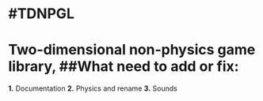 #TDNPGL
=============
Two-dimensional non-physics game library,
##What need to add or fix:
===
**1.** Documentation
**2.** Physics and rename
**3.** Sounds
